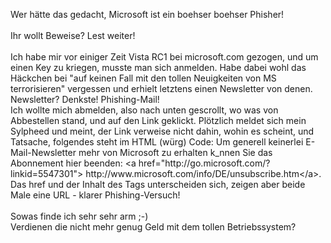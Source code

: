 <html><body><p>Wer hätte das gedacht, Microsoft ist ein boehser boehser Phisher!<br>
<br>
Ihr wollt Beweise? Lest weiter!<br>
<br>
Ich habe mir vor einiger Zeit Vista RC1 bei microsoft.com gezogen, und um einen Key zu kriegen, musste man sich anmelden. Habe dabei wohl das Häckchen bei "auf keinen Fall mit den tollen Neuigkeiten von MS terrorisieren" vergessen und erhielt letztens einen Newsletter von denen.<br>
Newsletter? Denkste! Phishing-Mail!<br>
Ich wollte mich abmelden, also nach unten gescrollt, wo was von Abbestellen stand, und auf den Link geklickt. Plötzlich meldet sich mein Sylpheed und meint, der Link verweise nicht dahin, wohin es scheint, und Tatsache, folgendes steht im HTML (würg) Code: Um generell keinerlei E-Mail-Newsletter mehr von Microsoft zu erhalten k_nnen Sie das Abonnement hier beenden: &lt;a href="http://go.microsoft.com/?linkid=5547301"&gt; http://www.microsoft.com/info/DE/unsubscribe.htm&lt;/a&gt;. Das href und der Inhalt des Tags unterscheiden sich, zeigen aber beide Male eine URL - klarer Phishing-Versuch!<br>
<br>
Sowas finde ich sehr sehr arm ;-)<br>
Verdienen die nicht mehr genug Geld mit dem tollen Betriebssystem?<br></p></body></html>